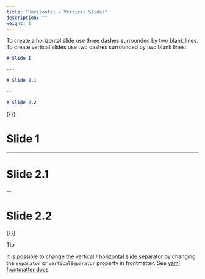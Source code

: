 ```yaml
---
title: "Horizontal / Vertical Slides"
description: ""
weight: 1
---
```


To create a horizontal slide use three dashes surrounded by two blank lines. To create vertical slides use two dashes surrounded by two blank lines:

```md
# Slide 1

---

# Slide 2.1

--

# Slide 2.2
```

{{<revealjs theme="black" progress="true" controls="true">}}

# Slide 1

---

# Slide 2.1

--

# Slide 2.2

{{</revealjs>}}

> [!TIP]
> It is possible to change the vertical / horizontal slide separator by changing the `separator` or `verticalSeparator` property in frontmatter.
> See [yaml frontmatter docs](../yaml/README.md)
